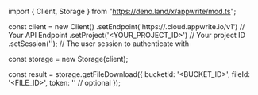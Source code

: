 import { Client, Storage } from "https://deno.land/x/appwrite/mod.ts";

const client = new Client()
    .setEndpoint('https://<REGION>.cloud.appwrite.io/v1') // Your API Endpoint
    .setProject('<YOUR_PROJECT_ID>') // Your project ID
    .setSession(''); // The user session to authenticate with

const storage = new Storage(client);

const result = storage.getFileDownload({
    bucketId: '<BUCKET_ID>',
    fileId: '<FILE_ID>',
    token: '<TOKEN>' // optional
});
